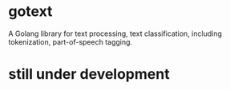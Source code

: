 # gotext
 A Golang library for text processing, text classification, including tokenization, part-of-speech tagging.
  
# still under development
